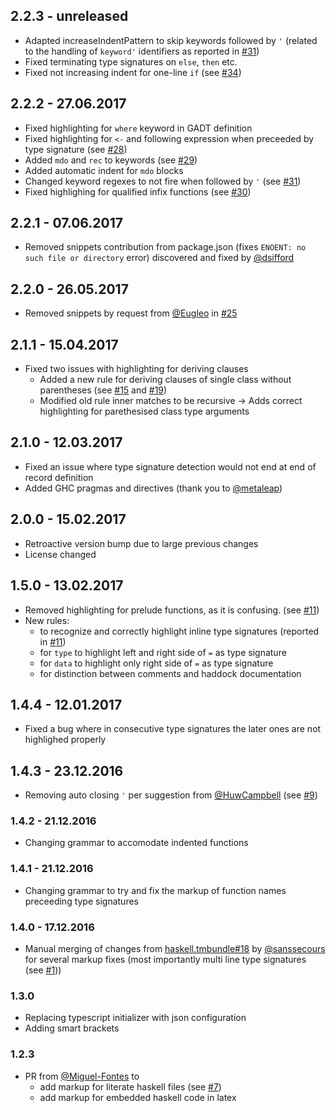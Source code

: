 ## 2.2.3 - unreleased

- Adapted increaseIndentPattern to skip keywords followed by `'` (related to the handling of `keyword'` identifiers as reported in [#31](https://github.com/JustusAdam/language-haskell/issues/31))
- Fixed terminating type signatures on `else`, `then` etc.
- Fixed not increasing indent for one-line `if` (see [#34](https://github.com/JustusAdam/language-haskell/issues/34))

## 2.2.2 - 27.06.2017

- Fixed highlighting for `where` keyword in GADT definition
- Fixed highlighting for `<-` and following expression when preceeded by type signature (see [#28](https://github.com/JustusAdam/language-haskell/issues/28))
- Added `mdo` and `rec` to keywords (see [#29](https://github.com/JustusAdam/language-haskell/issues/29))
- Added automatic indent for `mdo` blocks 
- Changed keyword regexes to not fire when followed by `'` (see [#31](https://github.com/JustusAdam/language-haskell/issues/31))
- Fixed highlighing for qualified infix functions (see [#30](https://github.com/JustusAdam/language-haskell/issues/30))

## 2.2.1 - 07.06.2017

- Removed snippets contribution from package.json (fixes `ENOENT: no such file or directory` error) discovered and fixed by [@dsifford](https://gihub.com/dsifford)

## 2.2.0 - 26.05.2017

- Removed snippets by request from [@Eugleo](https://github.com/Eugleo) in [#25](https://github.com/JustusAdam/language-haskell/issues/25)

## 2.1.1 - 15.04.2017

- Fixed two issues with highlighting for deriving clauses
    - Added a new rule for deriving clauses of single class without parentheses (see [#15](https://github.com/JustusAdam/language-haskell/issues/15) and [#19](https://github.com/JustusAdam/language-haskell/issues/19))
    - Modified old rule inner matches to be recursive -> Adds correct highlighting for parethesised class type arguments

## 2.1.0  - 12.03.2017

- Fixed an issue where type signature detection would not end at end of record definition
- Added GHC pragmas and directives (thank you to [@metaleap](https://github.com/metaleap))

## 2.0.0 - 15.02.2017

- Retroactive version bump due to large previous changes 
- License changed

## 1.5.0 - 13.02.2017

- Removed highlighting for prelude functions, as it is confusing. (see [#11](https://github.com/JustusAdam/language-haskell/issues/11))
- New rules:
    - to recognize and correctly highlight inline type signatures (reported in [#11](https://github.com/JustusAdam/language-haskell/issues/11))
    - for `type` to highlight left and right side of `=` as type signature
    - for `data` to highlight only right side of `=` as type signature
    - for distinction between comments and haddock documentation

## 1.4.4 - 12.01.2017

- Fixed a bug where in consecutive type signatures the later ones are not highlighed properly

## 1.4.3 - 23.12.2016

- Removing auto closing `'` per suggestion from [@HuwCampbell](https://github.com/HuwCampbell) (see [#9](https://github.com/JustusAdam/language-haskell/issues/9))

### 1.4.2 - 21.12.2016

- Changing grammar to accomodate indented functions

### 1.4.1 - 21.12.2016

- Changing grammar to try and fix the markup of function names preceeding type signatures

### 1.4.0 - 17.12.2016

- Manual merging of changes from [haskell.tmbundle#18](https://github.com/textmate/haskell.tmbundle/pull/18) by [@sanssecours](https://github.com/sanssecours) for several markup fixes (most importantly multi line type signatures (see [#1](https://github.com/JustusAdam/language-haskell/issues/1)))

### 1.3.0

- Replacing typescript initializer with json configuration
- Adding smart brackets

### 1.2.3

- PR from [@Miguel-Fontes](https://github.com/Miguel-Fontes) to 
    - add markup for literate haskell files (see [#7](https://github.com/JustusAdam/language-haskell/issues/7))
    - add markup for embedded haskell code in latex
